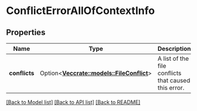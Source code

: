# ConflictErrorAllOfContextInfo

## Properties

Name | Type | Description | Notes
------------ | ------------- | ------------- | -------------
**conflicts** | Option<[**Vec<crate::models::FileConflict>**](FileConflict.md)> | A list of the file conflicts that caused this error. | [optional]

[[Back to Model list]](../README.md#documentation-for-models) [[Back to API list]](../README.md#documentation-for-api-endpoints) [[Back to README]](../README.md)


